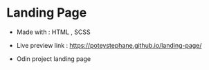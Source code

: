 # Landing Page

- Made with : HTML , SCSS
* Live preview link : https://poteystephane.github.io/landing-page/
- Odin project landing page
